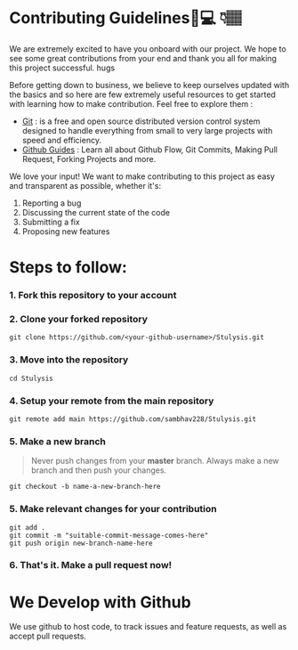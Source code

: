 # Contributing Guidelines🏽‍💻 👇🏽

We are extremely excited to have you onboard with our project. We hope to see some great contributions from your end and thank you all for making this project successful. hugs

Before getting down to business, we believe to keep ourselves updated with the basics and so here are few extremely useful resources to get started with learning how to make contribution. Feel free to explore them :

- [Git](https://git-scm.com/) : is a free and open source distributed version control system designed to handle everything from small to very large projects with speed and efficiency.
- [Github Guides](https://guides.github.com/) : Learn all about Github Flow, Git Commits, Making Pull Request, Forking Projects and more.

We love your input! We want to make contributing to this project as easy and transparent as possible, whether it's:

1. Reporting a bug
2. Discussing the current state of the code
3. Submitting a fix
4. Proposing new features

# Steps to follow:

### 1. Fork this repository to your account
### 2. Clone your forked repository
```
git clone https://github.com/<your-github-username>/Stulysis.git
```

### 3. Move into the repository
```
cd Stulysis
```

### 4. Setup your remote from the main repository
```
git remote add main https://github.com/sambhav228/Stulysis.git
```

### 5. Make a new branch
> Never push changes from your **master** branch. Always make a new branch and then push your changes.
```
git checkout -b name-a-new-branch-here
```

### 5. Make relevant changes for your contribution
```
git add .
git commit -m "suitable-commit-message-comes-here"
git push origin new-branch-name-here
```

### 6. That's it. Make a pull request now!

# We Develop with Github

We use github to host code, to track issues and feature requests, as well as accept pull requests.
